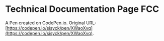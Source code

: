 # Technical Documentation Page FCC

A Pen created on CodePen.io. Original URL: [https://codepen.io/sisyck/pen/XWaoXvq](https://codepen.io/sisyck/pen/XWaoXvq).

